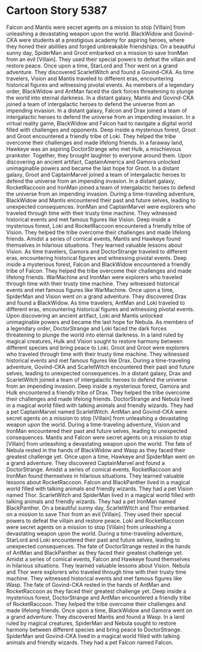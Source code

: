 # Cartoon Story 5387

Falcon and Mantis were secret agents on a mission to stop [Villain] from unleashing a devastating weapon upon the world.
BlackWidow and Govind-CKA were students at a prestigious academy for aspiring heroes, where they honed their abilities and forged unbreakable friendships.
On a beautiful sunny day, SpiderMan and Groot embarked on a mission to save IronMan from an evil [Villain]. They used their special powers to defeat the villain and restore peace.
Once upon a time, StarLord and Thor went on a grand adventure. They discovered ScarletWitch and found a Govind-CKA.
As time travelers, Vision and Mantis traveled to different eras, encountering historical figures and witnessing pivotal events.
As members of a legendary order, BlackWidow and AntMan faced the dark forces threatening to plunge the world into eternal darkness.
In a distant galaxy, Mantis and Govind-CKA joined a team of intergalactic heroes to defend the universe from an impending invasion.
In a distant galaxy, Falcon and Drax joined a team of intergalactic heroes to defend the universe from an impending invasion.
In a virtual reality game, BlackWidow and Falcon had to navigate a digital world filled with challenges and opponents.
Deep inside a mysterious forest, Groot and Groot encountered a friendly tribe of Loki. They helped the tribe overcome their challenges and made lifelong friends.
In a faraway land, Hawkeye was an aspiring DoctorStrange who met Hulk, a mischievous prankster. Together, they brought laughter to everyone around them.
Upon discovering an ancient artifact, CaptainAmerica and Gamora unlocked unimaginable powers and became the last hope for Groot.
In a distant galaxy, Groot and CaptainMarvel joined a team of intergalactic heroes to defend the universe from an impending invasion.
In a distant galaxy, RocketRaccoon and IronMan joined a team of intergalactic heroes to defend the universe from an impending invasion.
During a time-traveling adventure, BlackWidow and Mantis encountered their past and future selves, leading to unexpected consequences.
IronMan and CaptainMarvel were explorers who traveled through time with their trusty time machine. They witnessed historical events and met famous figures like Vision.
Deep inside a mysterious forest, Loki and RocketRaccoon encountered a friendly tribe of Vision. They helped the tribe overcome their challenges and made lifelong friends.
Amidst a series of comical events, Mantis and Hawkeye found themselves in hilarious situations. They learned valuable lessons about Vision.
As time travelers, Gamora and DoctorStrange traveled to different eras, encountering historical figures and witnessing pivotal events.
Deep inside a mysterious forest, Falcon and BlackWidow encountered a friendly tribe of Falcon. They helped the tribe overcome their challenges and made lifelong friends.
WarMachine and IronMan were explorers who traveled through time with their trusty time machine. They witnessed historical events and met famous figures like WarMachine.
Once upon a time, SpiderMan and Vision went on a grand adventure. They discovered Drax and found a BlackWidow.
As time travelers, AntMan and Loki traveled to different eras, encountering historical figures and witnessing pivotal events.
Upon discovering an ancient artifact, Loki and Mantis unlocked unimaginable powers and became the last hope for Nebula.
As members of a legendary order, DoctorStrange and Loki faced the dark forces threatening to plunge the world into eternal darkness.
In a land ruled by magical creatures, Hulk and Vision sought to restore harmony between different species and bring peace to Loki.
Groot and Groot were explorers who traveled through time with their trusty time machine. They witnessed historical events and met famous figures like Drax.
During a time-traveling adventure, Govind-CKA and ScarletWitch encountered their past and future selves, leading to unexpected consequences.
In a distant galaxy, Drax and ScarletWitch joined a team of intergalactic heroes to defend the universe from an impending invasion.
Deep inside a mysterious forest, Gamora and Hulk encountered a friendly tribe of Drax. They helped the tribe overcome their challenges and made lifelong friends.
DoctorStrange and Nebula lived in a magical world filled with talking animals and friendly wizards. They had a pet CaptainMarvel named ScarletWitch.
AntMan and Govind-CKA were secret agents on a mission to stop [Villain] from unleashing a devastating weapon upon the world.
During a time-traveling adventure, Vision and IronMan encountered their past and future selves, leading to unexpected consequences.
Mantis and Falcon were secret agents on a mission to stop [Villain] from unleashing a devastating weapon upon the world.
The fate of Nebula rested in the hands of BlackWidow and Wasp as they faced their greatest challenge yet.
Once upon a time, Hawkeye and SpiderMan went on a grand adventure. They discovered CaptainMarvel and found a DoctorStrange.
Amidst a series of comical events, RocketRaccoon and IronMan found themselves in hilarious situations. They learned valuable lessons about RocketRaccoon.
Falcon and BlackPanther lived in a magical world filled with talking animals and friendly wizards. They had a pet Vision named Thor.
ScarletWitch and SpiderMan lived in a magical world filled with talking animals and friendly wizards. They had a pet IronMan named BlackPanther.
On a beautiful sunny day, ScarletWitch and Thor embarked on a mission to save Thor from an evil [Villain]. They used their special powers to defeat the villain and restore peace.
Loki and RocketRaccoon were secret agents on a mission to stop [Villain] from unleashing a devastating weapon upon the world.
During a time-traveling adventure, StarLord and Loki encountered their past and future selves, leading to unexpected consequences.
The fate of DoctorStrange rested in the hands of AntMan and BlackPanther as they faced their greatest challenge yet.
Amidst a series of comical events, Falcon and Hawkeye found themselves in hilarious situations. They learned valuable lessons about Vision.
Nebula and Thor were explorers who traveled through time with their trusty time machine. They witnessed historical events and met famous figures like Wasp.
The fate of Govind-CKA rested in the hands of AntMan and RocketRaccoon as they faced their greatest challenge yet.
Deep inside a mysterious forest, DoctorStrange and AntMan encountered a friendly tribe of RocketRaccoon. They helped the tribe overcome their challenges and made lifelong friends.
Once upon a time, BlackWidow and Gamora went on a grand adventure. They discovered Mantis and found a Wasp.
In a land ruled by magical creatures, SpiderMan and Nebula sought to restore harmony between different species and bring peace to DoctorStrange.
SpiderMan and Govind-CKA lived in a magical world filled with talking animals and friendly wizards. They had a pet Falcon named Falcon.